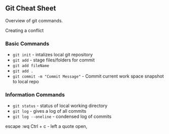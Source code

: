 ## Git Cheat Sheet

Overview of git commands.

Creating a conflict

### Basic Commands
* `git init` - intalizes local git repository
* `git add` - stage files/folders for commit
* `git add fileName`
* `git add .`
* `git commit -m "Commit Message"` - Commit current work space snapshot to local repo


### Information Commands
* `git status`  - status of local working directory
* `git log`  - gives a log of all commits
* `git log --oneline`  - condensed log of commits


escape :wq
Ctrl + c - left a quote open,
